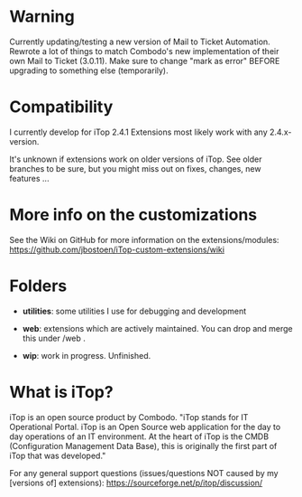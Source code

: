# Warning
Currently updating/testing a new version of Mail to Ticket Automation. 
Rewrote a lot of things to match Combodo's new implementation of their own Mail to Ticket (3.0.11). 
Make sure to change "mark as error" BEFORE upgrading to something else (temporarily).
 
# Compatibility
I currently develop for iTop 2.4.1
Extensions most likely work with any 2.4.x-version. 

It's unknown if extensions work on older versions of iTop. See older branches to be sure, but you might miss out on fixes, changes, new features ...

# More info on the customizations
See the Wiki on GitHub for more information on the extensions/modules: https://github.com/jbostoen/iTop-custom-extensions/wiki
 
# Folders
- **utilities**: some utilities I use for debugging and development
- **web**: extensions which are actively maintained. You can drop and merge this under <iTop folder>/web .


- **wip**: work in progress. Unfinished.

# What is iTop?
iTop is an open source product by Combodo. "iTop stands for IT Operational Portal. iTop is an Open Source web application for the day to day operations of an IT environment. At the heart of iTop is the CMDB (Configuration Management Data Base), this is originally the first part of iTop that was developed." 

For any general support questions (issues/questions NOT caused by my [versions of] extensions): https://sourceforge.net/p/itop/discussion/
